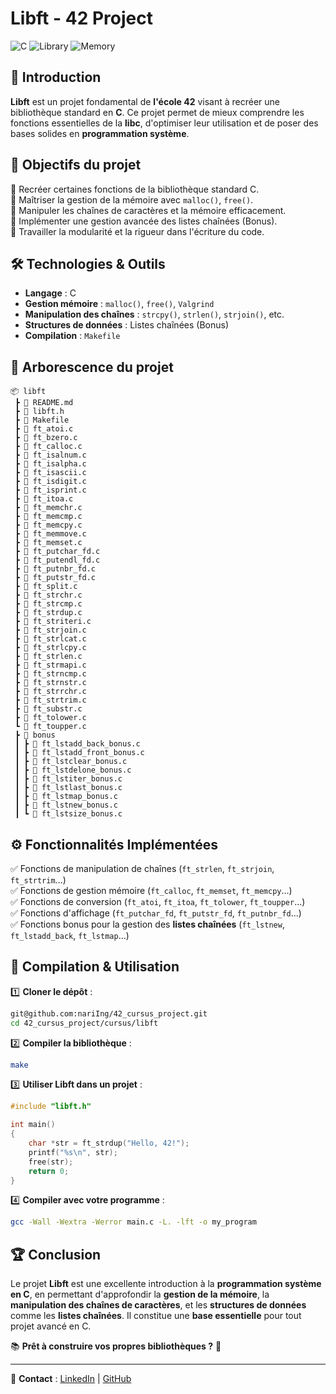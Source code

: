 # Libft - 42 Project

![C](https://img.shields.io/badge/Language-C-red?style=for-the-badge&logo=c)
![Library](https://img.shields.io/badge/Library-Standard%20C-blue?style=for-the-badge&logo=librarything)
![Memory](https://img.shields.io/badge/Memory%20Management-Optimized-green?style=for-the-badge&logo=cachet)

## 🚀 Introduction

**Libft** est un projet fondamental de **l'école 42** visant à recréer une bibliothèque standard en **C**. Ce projet permet de mieux comprendre les fonctions essentielles de la **libc**, d'optimiser leur utilisation et de poser des bases solides en **programmation système**.

## 📌 Objectifs du projet

🔹 Recréer certaines fonctions de la bibliothèque standard C.  
🔹 Maîtriser la gestion de la mémoire avec `malloc()`, `free()`.  
🔹 Manipuler les chaînes de caractères et la mémoire efficacement.  
🔹 Implémenter une gestion avancée des listes chaînées (Bonus).  
🔹 Travailler la modularité et la rigueur dans l'écriture du code.

## 🛠️ Technologies & Outils

- **Langage** : C  
- **Gestion mémoire** : `malloc()`, `free()`, `Valgrind`  
- **Manipulation des chaînes** : `strcpy()`, `strlen()`, `strjoin()`, etc.  
- **Structures de données** : Listes chaînées (Bonus)  
- **Compilation** : `Makefile`

## 📂 Arborescence du projet

```
📦 libft
 ┣ 📜 README.md
 ┣ 📜 libft.h
 ┣ 📜 Makefile
 ┣ 📜 ft_atoi.c
 ┣ 📜 ft_bzero.c
 ┣ 📜 ft_calloc.c
 ┣ 📜 ft_isalnum.c
 ┣ 📜 ft_isalpha.c
 ┣ 📜 ft_isascii.c
 ┣ 📜 ft_isdigit.c
 ┣ 📜 ft_isprint.c
 ┣ 📜 ft_itoa.c
 ┣ 📜 ft_memchr.c
 ┣ 📜 ft_memcmp.c
 ┣ 📜 ft_memcpy.c
 ┣ 📜 ft_memmove.c
 ┣ 📜 ft_memset.c
 ┣ 📜 ft_putchar_fd.c
 ┣ 📜 ft_putendl_fd.c
 ┣ 📜 ft_putnbr_fd.c
 ┣ 📜 ft_putstr_fd.c
 ┣ 📜 ft_split.c
 ┣ 📜 ft_strchr.c
 ┣ 📜 ft_strcmp.c
 ┣ 📜 ft_strdup.c
 ┣ 📜 ft_striteri.c
 ┣ 📜 ft_strjoin.c
 ┣ 📜 ft_strlcat.c
 ┣ 📜 ft_strlcpy.c
 ┣ 📜 ft_strlen.c
 ┣ 📜 ft_strmapi.c
 ┣ 📜 ft_strncmp.c
 ┣ 📜 ft_strnstr.c
 ┣ 📜 ft_strrchr.c
 ┣ 📜 ft_strtrim.c
 ┣ 📜 ft_substr.c
 ┣ 📜 ft_tolower.c
 ┗ 📜 ft_toupper.c
 ┣ 📂 bonus
 ┃ ┣ 📜 ft_lstadd_back_bonus.c
 ┃ ┣ 📜 ft_lstadd_front_bonus.c
 ┃ ┣ 📜 ft_lstclear_bonus.c
 ┃ ┣ 📜 ft_lstdelone_bonus.c
 ┃ ┣ 📜 ft_lstiter_bonus.c
 ┃ ┣ 📜 ft_lstlast_bonus.c
 ┃ ┣ 📜 ft_lstmap_bonus.c
 ┃ ┣ 📜 ft_lstnew_bonus.c
 ┃ ┗ 📜 ft_lstsize_bonus.c
```

## ⚙️ Fonctionnalités Implémentées

✅ Fonctions de manipulation de chaînes (`ft_strlen`, `ft_strjoin`, `ft_strtrim`...)  
✅ Fonctions de gestion mémoire (`ft_calloc`, `ft_memset`, `ft_memcpy`...)  
✅ Fonctions de conversion (`ft_atoi`, `ft_itoa`, `ft_tolower`, `ft_toupper`...)  
✅ Fonctions d'affichage (`ft_putchar_fd`, `ft_putstr_fd`, `ft_putnbr_fd`...)  
✅ Fonctions bonus pour la gestion des **listes chaînées** (`ft_lstnew`, `ft_lstadd_back`, `ft_lstmap`...)

## 📌 Compilation & Utilisation

1️⃣ **Cloner le dépôt** :
```bash
git@github.com:nariIng/42_cursus_project.git
cd 42_cursus_project/cursus/libft
```

2️⃣ **Compiler la bibliothèque** :
```bash
make
```

3️⃣ **Utiliser Libft dans un projet** :
```c
#include "libft.h"

int main()
{
    char *str = ft_strdup("Hello, 42!");
    printf("%s\n", str);
    free(str);
    return 0;
}
```

4️⃣ **Compiler avec votre programme** :
```bash
gcc -Wall -Wextra -Werror main.c -L. -lft -o my_program
```

## 🏆 Conclusion

Le projet **Libft** est une excellente introduction à la **programmation système en C**, en permettant d'approfondir la **gestion de la mémoire**, la **manipulation des chaînes de caractères**, et les **structures de données** comme les **listes chaînées**. Il constitue une **base essentielle** pour tout projet avancé en C.

📚 **Prêt à construire vos propres bibliothèques ?** 🚀

---

🔗 **Contact** : [LinkedIn](www.linkedin.com/in/emmanuela-narindranjanahary-7194272a7) | [GitHub](https://github.com/nariIng/)


